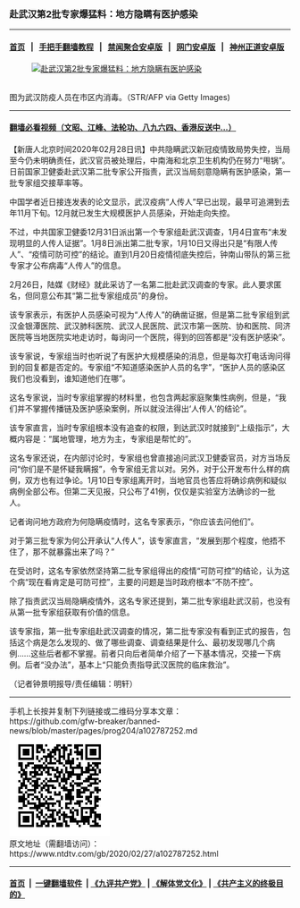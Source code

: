 ### 赴武汉第2批专家爆猛料：地方隐瞒有医护感染
------------------------

#### [首页](https://github.com/gfw-breaker/banned-news/blob/master/README.md) &nbsp;&nbsp;|&nbsp;&nbsp; [手把手翻墙教程](https://github.com/gfw-breaker/guides/wiki) &nbsp;&nbsp;|&nbsp;&nbsp; [禁闻聚合安卓版](https://github.com/gfw-breaker/bn-android) &nbsp;&nbsp;|&nbsp;&nbsp; [网门安卓版](https://github.com/oGate2/oGate) &nbsp;&nbsp;|&nbsp;&nbsp; [神州正道安卓版](https://github.com/SzzdOgate/update) 



<div><div class="featured_image">
 <a href="https://i.ntdtv.com/assets/uploads/2020/02/GettyImages-1202928401.jpg" target="_blank">
  <figure>
   <img alt="赴武汉第2批专家爆猛料：地方隐瞒有医护感染" src="https://i.ntdtv.com/assets/uploads/2020/02/GettyImages-1202928401-800x450.jpg"/>
  </figure><br/>
 </a>
 <span class="caption">
  图为武汉防疫人员在市区内消毒。（STR/AFP via Getty Images)
 </span>
</div>
</div><hr/>

#### [翻墙必看视频（文昭、江峰、法轮功、八九六四、香港反送中...）](https://github.com/gfw-breaker/banned-news/blob/master/pages/link3.md)

<div><div class="post_content" itemprop="articleBody">
 <p>
  【新唐人北京时间2020年02月28日讯】中共隐瞒武汉新冠疫情致局势失控，当局至今仍未明确责任，武汉官员被处理后，中南海和北京卫生机构仍在努力“甩锅”。日前国家卫健委赴武汉第二批专家公开指责，武汉当局刻意隐瞒有医护感染，第一批专家组交接草率等。
 </p>
 <p>
  中国学者近日接连发表的论文显示，武汉疫病“人传人”早已出现，最早可追溯到去年11月下旬。12月就已发生大规模医护人员感染，开始走向失控。
 </p>
 <p>
  不过，中共国家卫健委12月31日派出第一个专家组赴武汉调查，1月4日宣布“未发现明显的人传人证据”。1月8日派出第二批专家，1月10日又得出只是“有限人传人”、“疫情可防可控”的结论。直到1月20日疫情彻底失控后，钟南山带队的第三批专家才公布病毒“人传人”的信息。
 </p>
 <p>
  2月26日，陆媒《财经》就此采访了一名第二批赴武汉调查的专家。此人要求匿名，但同意公布其“第二批专家组成员”的身份。
 </p>
 <p>
  该专家表示，有医护人员感染可视为“人传人”的确凿证据，但是第二批专家组到武汉金银潭医院、武汉肺科医院、武汉人民医院、武汉市第一医院、协和医院、同济医院等当地医院实地走访时，每询问一个医院，得到的回答都是“没有医护感染”。
 </p>
 <p>
  该专家说，专家组当时也听说了有医护大规模感染的消息，但是每次打电话询问得到的回复都是否定的。专家组“不知道感染医护人员的名字”，“医护人员的感染区我们也没看到，谁知道他们在哪”。
 </p>
 <p>
  这名专家说，当时专家组掌握的材料里，也包含两起家庭聚集性病例，但是，“我们并不掌握传播链及医护感染案例，所以就没法得出‘人传人’的结论”。
 </p>
 <p>
  该专家直言，当时专家组根本没有追查的权限，到达武汉时就接到“上级指示”，大概内容是：“属地管理，地方为主，专家组是帮忙的”。
 </p>
 <p>
  这名专家还说，在内部讨论时，专家组也曾直接追问武汉卫健委官员，对方当场反问“你们是不是怀疑我瞒报”，令专家组无言以对。另外，对于公开发布什么样的病例，双方也有过争论。1月10日专家组离开时，当地官员也答应将确诊病例和疑似病例全部公布。但第二天见报，只公布了41例，仅仅是实验室方法确诊的一批人。
 </p>
 <p>
  记者询问地方政府为何隐瞒疫情时，这名专家表示，“你应该去问他们”。
 </p>
 <p>
  对于第三批专家为何公开承认“人传人”，该专家直言，“发展到那个程度，他捂不住了，那不就暴露出来了吗？”
 </p>
 <p>
  在受访时，这名专家依然坚持第二批专家组得出的疫情“可防可控”的结论，认为这个病“现在看肯定是可防可控”，主要的问题是当时政府根本“不防不控”。
 </p>
 <p>
  除了指责武汉当局隐瞒疫情外，这名专家还提到，第二批专家组赴武汉前，也没有从第一批专家组获取有价值的信息。
 </p>
 <p>
  该专家指，第一批专家组赴武汉调查的情况，第二批专家没有看到正式的报告，包括这个病是怎么发现的、做了哪些调查、调查结果是什么、最初发现哪几个病例……这些后者都不掌握。前者只向后者简单介绍了一下基本情况，交接一下病例。后者“没办法”，基本上“只能负责指导武汉医院的临床救治”。
 </p>
 <p>
  （记者钟景明报导/责任编辑：明轩）
 </p>
 <div class="single_ad">
 </div>
</div>
</div>
<hr/>
手机上长按并复制下列链接或二维码分享本文章：<br/>
https://github.com/gfw-breaker/banned-news/blob/master/pages/prog204/a102787252.md <br/>
<a href='https://github.com/gfw-breaker/banned-news/blob/master/pages/prog204/a102787252.md'><img src='https://github.com/gfw-breaker/banned-news/blob/master/pages/prog204/a102787252.md.png'/></a> <br/>
原文地址（需翻墙访问）：https://www.ntdtv.com/gb/2020/02/27/a102787252.html


------------------------
#### [首页](https://github.com/gfw-breaker/banned-news/blob/master/README.md) &nbsp;|&nbsp; [一键翻墙软件](https://github.com/gfw-breaker/nogfw/blob/master/README.md) &nbsp;| [《九评共产党》](https://github.com/gfw-breaker/9ping.md/blob/master/README.md#九评之一评共产党是什么) | [《解体党文化》](https://github.com/gfw-breaker/jtdwh.md/blob/master/README.md) | [《共产主义的终极目的》](https://github.com/gfw-breaker/gczydzjmd.md/blob/master/README.md)


<img src='http://gfw-breaker.win/banned-news/pages/prog204/a102787252.md' width='0px' height='0px'/>